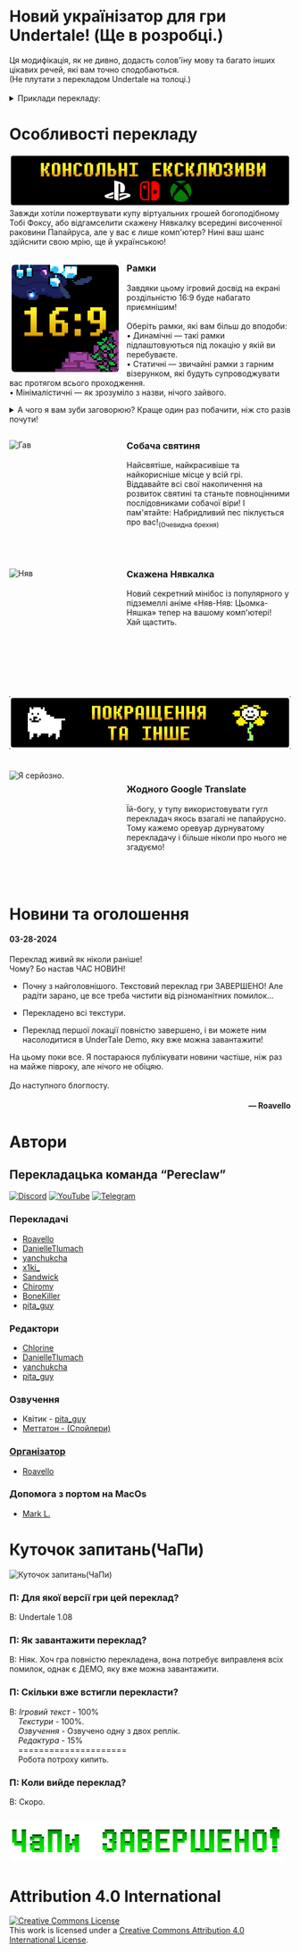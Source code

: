 <h1>Новий українізатор для гри Undertale! (Ще в розробці.)</h1>
Ця модифікація, як не дивно, додасть солов'їну мову та багато інших цікавих речей, які вам точно сподобаються.<br>(Не плутати з перекладом Undertale на толоці.)
<br>

<br>
<details>
    <summary>Приклади перекладу:</summary>
    <img width="75%" alt="Логотип" title="Логотип" src="assets/images/examples/title.png">
    <img width="75%" alt="Заставка" title="Заставка" src="assets/images/examples/intro.png">
    <img width="75%" alt="Набір ім'я" title="Набір ім'я" src="assets/images/examples/naming.gif">
    <img width="75%" alt="Збереження" title="Збереження" src="assets/images/examples/save.png">
    <img width="75%" alt="Манекен. Стоїть." title="Манекен. Стоїть." src="assets/images/examples/dummy.png">
    <img width="75%" alt="ЛІНИВА СРАКА!!!" title="ЛІНИВА СРАКА!!!" src="assets/images/examples/lazyass.gif">
    <img width="75%" alt="Важлива річ" title="Важлива річ" src="assets/images/examples/importantthing.png">
    <img width="75%" alt="Затишно" title="Затишно" src="assets/images/examples/snowdin.gif">    
    <img width="75%" alt="Я теж приятелю." title="Я теж приятелю." src="assets/images/examples/bench.png">
    <img width="75%" alt="Сподіваюся, мені ніхто не завадить його забрати." title="Сподіваюся, мені ніхто не завадить його забрати." src="assets/images/examples/legend.png">
    <img width="75%" alt="Вітаємо у Жаркраї!" title="Вітаємо у Жаркраї!" src="assets/images/examples/welcome.gif">
    <img width="75%" alt="Звісно хочу." title="Звісно хочу." src="assets/images/examples/hotanimals.gif">
</details>

<h1>Особливості перекладу</h1>

<img alt="Консольні ексклюзиви. (Але без Xbox One.)" title="Консольні ексклюзиви. (Але без Xbox One.)" src="assets/images/readme/ConsoleExs.png">
Завжди хотіли пожертвувати купу віртуальних грошей богоподібному Тобі Фоксу, або відгамселити скажену Нявкалку всередині височенної раковини Папайруса, але у вас є лише комп'ютер? Нині ваш шанс здійснити свою мрію, ще й українською!

<h2></h2>

<img alt="Зустрічайте... Рамки!!!" title="Зустрічайте... рамки!!!" src="assets/images/readme/BordersIconBorders.png" align="left" height=200px width=210px>
<h3>Рамки</h3>

Завдяки цьому ігровий досвід на екрані роздільністю 16:9 буде набагато приємнішим!
<br>
<br>
Оберіть рамки, які вам більш до вподоби:
<br>
• Динамічні — такі рамки підлаштовуються під локацію у якій ви перебуваєте.
<br>
• Статичні — звичайні рамки з гарним візерунком, які будуть супроводжувати вас протягом всього проходження.
<br>
• Мінімалістичні — як зрозуміло з назви, нічого зайвого.
<details>
    <summary>А чого я вам зуби заговорюю? Краще один раз побачити, ніж сто разів почути!</summary>
    <img alt="Демонстрація рамок" title="Демонстрація рамок" src="assets/images/readme/InGameBorders.gif">
</details>

<h2 CLEAR="left"></h2>

<img alt="Гав" title="Гав" src="assets/images/readme/BordersIconDogShrine.gif" align="left" height=200px width=210px>

<h3>Собача святиня</h3>
Найсвятіше, найкрасивіше та найкорисніше місце у всій грі.
<br>
Віддавайте всі свої накопичення на розвиток святині та станьте повноцінними послідовниками собачої віри!
І пам'ятайте: Набридливий пес піклується про вас!<sub>(Очевидна брехня)</sub>


<br CLEAR="left"> 
<h2></h2>

<img alt="Няв" title="Няв" src="assets/images/readme/BordersIconMEWMEW.gif" align="left" height=200px width=210px>

<h3>Скажена Нявкалка</h3>
Новий секретний мінібос із популярного у підземеллі аніме «Няв-Няв: Цьомка-Няшка» тепер на вашому комп'ютері!
<br>
Хай щастить.

<br CLEAR="left"> 
<h2></h2>

<h2><img alt="Всіляке" title="Всіляке" src="assets/images/readme/OtherFeatures.gif"></h2>

<br CLEAR="left"> 

<img alt="Я серйозно." title="Я серйозно." src="assets/images/readme/BordersIconGoogle.png" align="left" height=200px width=210px>

<h3>Жодного Google Translate</h3>
Їй-богу, у тупу використовувати гугл перекладач якось взагалі не папайрусно.
<br>
Тому кажемо оревуар дурнуватому перекладачу і більше ніколи про нього не згадуємо! 
<br CLEAR="left">


<h1>Новини та оголошення</h1>
<h4>03-28-2024</h4>
Переклад живий як ніколи раніше!
<br>
Чому? Бо настав ЧАС НОВИН!

- Почну з найголовнішого. Текстовий переклад гри ЗАВЕРШЕНО! Але радіти зарано, це все треба чистити від різноманітних помилок...

- Перекладено всі текстури.

- Переклад першої локації повністю завершено, і ви можете ним насолодитися в UnderTale Demo, яку вже можна завантажити!

На цьому поки все. Я постараюся публікувати новини частіше, ніж раз на майже півроку, але нічого не обіцяю.
<br>
<br>До наступного блогпосту.
<h4><p align="right">— Roavello<h4>
<h1>Автори</h1>
<h2>Перекладацька команда “Pereclaw”</h2>
    <p>
        <a href="https://discord.gg/uBMDfeMDJ3"><img alt="Discord" src="https://img.shields.io/discord/975491034823917658?label=Discord&logo=discord&style=social"></a>
        <a href="https://www.youtube.com/@pereclaw"><img alt="YouTube" src="https://img.shields.io/youtube/channel/subscribers/UCNG4f8zRUFxw1JvtQV8oh_w?label=Pereclaw&style=social"></a>
        <a href="https://t.me/pereclawteam"><img alt="Telegram" src="https://img.shields.io/static/v1?link=https://t.me/pereclawteam&label=Pereclaw&style=social&logo=telegram&message=локалізація ігор"></a>
<h3>Перекладачі</h3>
<ol>
    <li type="disc"><a href="https://github.com/Roavello">Roavello</a><br>
    <li type="disc"><a href="https://github.com/DanielleTlumach">DanielleTlumach</a><br>
    <li type="disc"><a href="https://github.com/yanchukcha">yanchukcha</a><br>
    <li type="disc"><a href="https://discord.com/users/1004070402840084590">x1ki_</a><br>
    <li type="disc"><a href="https://discord.com/users/246731296435470337">Sandwick</a><br>
    <li type="disc"><a href="https://discord.com/users/509078768288137236">Chiromy</a><br>
    <li type="disc"><a href="https://discord.com/users/493110908424421377">BoneKiller</a><br>
    <li type="disc"><a href="https://discord.com/users/529280743705149452">pita_guy</a><br>
</ol>
<h3>Редактори</h3>
<ol>
    <li type="disc"><a href="https://discord.com/users/1003288266587521094">Chlorine</a><br>
    <li type="disc"><a href="https://github.com/DanielleTlumach">DanielleTlumach</a><br>
    <li type="disc"><a href="https://github.com/yanchukcha">yanchukcha</a><br>
    <li type="disc"><a href="https://discord.com/users/529280743705149452">pita_guy</a><br>
</ol>
<h3>Озвучення</h3>
<ol>
    <li type="disc">Квітик - <a href="https://discord.com/users/529280743705149452">pita_guy<br>
    <li type="disc">Меттатон - (Спойлери)<br>
</ol>
<h3>Організатор</h3>
<ol>
    <li type="disc"><a href="https://github.com/Roavello">Roavello</a><br>
</ol>
<h3>Допомога з портом на MacOs</h3>
<ol>
    <li type="disc"><a href="https://github.com/marklangerhacker">Mark L.</a><br>
</ol>
<h1>Куточок запитань(ЧаПи)</h1>

<img alt="Куточок запитань(ЧаПи)" title="Куточок запитань(ЧаПи)((Треба перемалювати, хе-хе))" src="assets/images/faq/CHaPy.gif">

<h3>П: Для якої версії гри цей переклад?</h3>

В: Undertale 1.08
    
<h3>П: Як завантажити переклад?</h3>

В: Ніяк. Хоч гра повністю перекладена, вона потребує виправленя всіх помилок, однак є ДЕМО, яку вже можна завантажити.

<h3>П: Скільки вже встигли перекласти?</h3>

В: _Ігровий текст_ - 100%
<br>
    _Текстури_ - 100%.
<br>
    _Озвучення_ - Озвучено одну з двох реплік.
<br>
    _Редактура_ - 15%
<br>
    =====================
<br>
    Робота потроху кипить.
<br>

<h3>П: Коли вийде переклад?</h3>

В: Скоро.

<h2><img alt="Га? Вже?" title="Га? Вже?" src="assets/images/faq/ChaPyEND.png"></h2>

<h1>Attribution 4.0 International</h1>

<a rel="license" href="http://creativecommons.org/licenses/by/4.0/">
<img alt="Creative Commons License" style="border-width:0" src="https://i.creativecommons.org/l/by/4.0/88x31.png" />
</a>
<br />
This work is licensed under a <a rel="license" href="http://creativecommons.org/licenses/by/4.0/">Creative Commons Attribution 4.0 International License</a>.